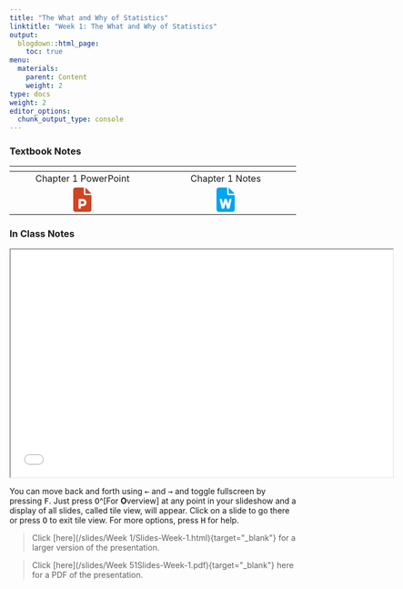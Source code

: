 ```yaml
---
title: "The What and Why of Statistics"
linktitle: "Week 1: The What and Why of Statistics"
output:
  blogdown::html_page:
    toc: true
menu:
  materials:
    parent: Content
    weight: 2
type: docs
weight: 2
editor_options: 
  chunk_output_type: console
---
```

<script src="/rmarkdown-libs/kePrint/kePrint.js"></script>
<link href="/rmarkdown-libs/lightable/lightable.css" rel="stylesheet" />

<script>
  function resizeIframe(obj) {
    obj.style.height = obj.contentWindow.document.body.scrollHeight + 'px';
  }
</script>

<style>
  .hvr-sweep-to-left {
    display: inline-block;
    vertical-align: middle;
    -webkit-transform: perspective(1px) translateZ(0);
    transform: perspective(1px) translateZ(0);
    box-shadow: 0 0 1px rgba(0, 0, 0, 0);
    position: relative;
    -webkit-transition-property: color;
    transition-property: color;
    -webkit-transition-duration: 0.25s;
    transition-duration: 0.25s;
  }

.hvr-sweep-to-left:before {
  content: "";
  position: absolute;
  z-index: -1;
  top: 0;
  left: 0;
  right: 0;
  bottom: 0;
  background: #761756;
    -webkit-transform: scaleX(0);
  transform: scaleX(0);
  -webkit-transform-origin: 100% 50%;
  transform-origin: 100% 50%;
  -webkit-transition-property: transform;
  transition-property: transform;
  -webkit-transition-duration: 0.3s;
  transition-duration: 0.3s;
  -webkit-transition-timing-function: ease-out;
  transition-timing-function: ease-out;
}

.hvr-sweep-to-left:hover, .hvr-sweep-to-left:focus, .hvr-sweep-to-left:active {
  color: white;
}

.hvr-sweep-to-left:hover:before, .hvr-sweep-to-left:focus:before, .hvr-sweep-to-left:active:before {
  -webkit-transform: scaleX(1);
  transform: scaleX(1);
}
</style>



### Textbook Notes



<table class="table" style="width: auto !important; margin-left: auto; margin-right: auto;">
 <thead>
  <tr>
   <th style="text-align:center;">  </th>
   <th style="text-align:center;">  </th>
  </tr>
 </thead>
<tbody>
  <tr>
   <td style="text-align:center;width: 20em; "> Chapter 1 PowerPoint </td>
   <td style="text-align:center;width: 20em; "> Chapter 1 Notes </td>
  </tr>
  <tr>
   <td style="text-align:center;width: 20em; "> <a href="/lecture_notes/Week%201/SSDS_Ch1.pptx"><svg aria-hidden="true" role="img" viewbox="0 0 384 512" style="height:2.67em;width:2em;vertical-align:-0.125em;margin-left:auto;margin-right:auto;font-size:inherit;fill:#d04423;overflow:visible;position:relative;"><path d="M256 0v128h128L256 0zM224 128L224 0H48C21.49 0 0 21.49 0 48v416C0 490.5 21.49 512 48 512h288c26.51 0 48-21.49 48-48V160h-127.1C238.3 160 224 145.7 224 128zM279.6 308.1C284.2 353.5 248.5 392 204 392H160v40C160 440.8 152.8 448 144 448H128c-8.836 0-16-7.164-16-16V256c0-8.836 7.164-16 16-16h71.51C239.3 240 275.6 268.5 279.6 308.1zM160 344h44c15.44 0 28-12.56 28-28S219.4 288 204 288H160V344z"></path></svg></a> </td>
   <td style="text-align:center;width: 20em; "> <a href="/lecture_notes/Week%201/SSDS_Ch1.docx"><svg aria-hidden="true" role="img" viewbox="0 0 384 512" style="height:2.67em;width:2em;vertical-align:-0.125em;margin-left:auto;margin-right:auto;font-size:inherit;fill:#00a4ef;overflow:visible;position:relative;"><path d="M224 128L224 0H48C21.49 0 0 21.49 0 48v416C0 490.5 21.49 512 48 512h288c26.51 0 48-21.49 48-48V160h-127.1C238.3 160 224 145.7 224 128zM281.5 240h23.37c7.717 0 13.43 7.18 11.69 14.7l-42.46 184C272.9 444.1 268 448 262.5 448h-29.26c-5.426 0-10.18-3.641-11.59-8.883L192 329.1l-29.61 109.1C160.1 444.4 156.2 448 150.8 448H121.5c-5.588 0-10.44-3.859-11.69-9.305l-42.46-184C65.66 247.2 71.37 240 79.08 240h23.37c5.588 0 10.44 3.859 11.69 9.301L137.8 352L165.6 248.9C167 243.6 171.8 240 177.2 240h29.61c5.426 0 10.18 3.641 11.59 8.883L246.2 352l23.7-102.7C271.1 243.9 275.1 240 281.5 240zM256 0v128h128L256 0z"></path></svg></a> </td>
  </tr>
</tbody>
</table>

### In Class Notes

<iframe src="/slides/Week 1/Slides-Week-1.html" width="672" height="400px" data-external="1"></iframe>

You can move back and forth using <kbd>←</kbd> and <kbd>→</kbd> and toggle fullscreen by pressing <kbd>F</kbd>. Just press <kbd>O</kbd>^[For **O**verview] at any point in your slideshow and a display of all slides, called tile view, will appear. Click on a slide to go there or press <kbd>O</kbd> to exit tile view. For more options, press <kbd>H</kbd> for help.

> Click [here](/slides/Week 1/Slides-Week-1.html){target="_blank"} for a larger version of the presentation.

> Click [here](/slides/Week 51Slides-Week-1.pdf){target="_blank"} here for a PDF of the presentation.
